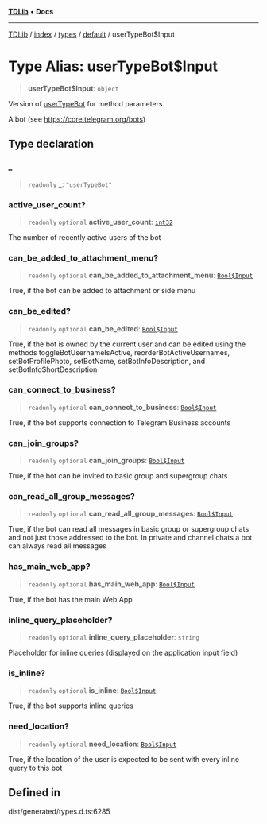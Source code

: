 [**TDLib**](../../../../../../README.md) • **Docs**

***

[TDLib](../../../../../../modules.md) / [index](../../../../../README.md) / [types](../../../README.md) / [default](../README.md) / userTypeBot$Input

# Type Alias: userTypeBot$Input

> **userTypeBot$Input**: `object`

Version of [userTypeBot](userTypeBot.md) for method parameters.

A bot (see https://core.telegram.org/bots)

## Type declaration

### \_

> `readonly` **\_**: `"userTypeBot"`

### active\_user\_count?

> `readonly` `optional` **active\_user\_count**: [`int32`](int32.md)

The number of recently active users of the bot

### can\_be\_added\_to\_attachment\_menu?

> `readonly` `optional` **can\_be\_added\_to\_attachment\_menu**: [`Bool$Input`](Bool$Input.md)

True, if the bot can be added to attachment or side menu

### can\_be\_edited?

> `readonly` `optional` **can\_be\_edited**: [`Bool$Input`](Bool$Input.md)

True, if the bot is owned by the current user and can be edited using the methods toggleBotUsernameIsActive, reorderBotActiveUsernames, setBotProfilePhoto, setBotName, setBotInfoDescription, and setBotInfoShortDescription

### can\_connect\_to\_business?

> `readonly` `optional` **can\_connect\_to\_business**: [`Bool$Input`](Bool$Input.md)

True, if the bot supports connection to Telegram Business accounts

### can\_join\_groups?

> `readonly` `optional` **can\_join\_groups**: [`Bool$Input`](Bool$Input.md)

True, if the bot can be invited to basic group and supergroup chats

### can\_read\_all\_group\_messages?

> `readonly` `optional` **can\_read\_all\_group\_messages**: [`Bool$Input`](Bool$Input.md)

True, if the bot can read all messages in basic group or supergroup chats and not just those addressed to the bot. In private and channel chats a bot can always read all messages

### has\_main\_web\_app?

> `readonly` `optional` **has\_main\_web\_app**: [`Bool$Input`](Bool$Input.md)

True, if the bot has the main Web App

### inline\_query\_placeholder?

> `readonly` `optional` **inline\_query\_placeholder**: `string`

Placeholder for inline queries (displayed on the application input field)

### is\_inline?

> `readonly` `optional` **is\_inline**: [`Bool$Input`](Bool$Input.md)

True, if the bot supports inline queries

### need\_location?

> `readonly` `optional` **need\_location**: [`Bool$Input`](Bool$Input.md)

True, if the location of the user is expected to be sent with every inline query to this bot

## Defined in

dist/generated/types.d.ts:6285
